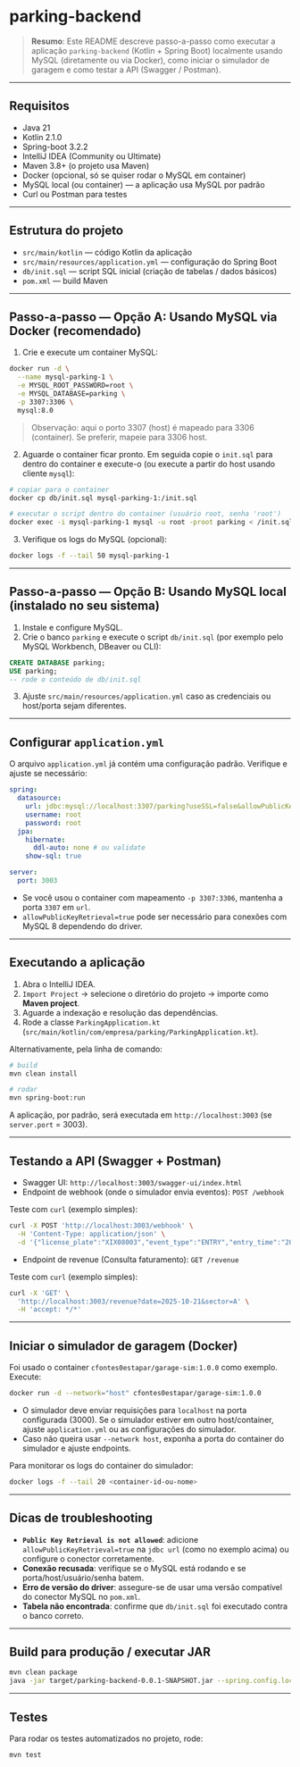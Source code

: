 # parking-backend

> **Resumo**: Este README descreve passo-a-passo como executar a aplicação `parking-backend` (Kotlin + Spring Boot) localmente usando MySQL (diretamente ou via Docker), como iniciar o simulador de garagem e como testar a API (Swagger / Postman).

---

## Requisitos

* Java 21
* Kotlin 2.1.0
* Spring-boot 3.2.2
* IntelliJ IDEA (Community ou Ultimate)
* Maven 3.8+ (o projeto usa Maven)
* Docker (opcional, só se quiser rodar o MySQL em container)
* MySQL local (ou container) — a aplicação usa MySQL por padrão
* Curl ou Postman para testes

---

## Estrutura do projeto

* `src/main/kotlin` — código Kotlin da aplicação
* `src/main/resources/application.yml` — configuração do Spring Boot
* `db/init.sql` — script SQL inicial (criação de tabelas / dados básicos)
* `pom.xml` — build Maven

---

## Passo-a-passo — Opção A: Usando MySQL via Docker (recomendado)

1. Crie e execute um container MySQL:

```bash
docker run -d \
  --name mysql-parking-1 \
  -e MYSQL_ROOT_PASSWORD=root \
  -e MYSQL_DATABASE=parking \
  -p 3307:3306 \
  mysql:8.0
```

> Observação: aqui o porto 3307 (host) é mapeado para 3306 (container). Se preferir, mapeie para 3306 host.

2. Aguarde o container ficar pronto. Em seguida copie o `init.sql` para dentro do container e execute-o (ou execute a partir do host usando cliente `mysql`):

```bash
# copiar para o container
docker cp db/init.sql mysql-parking-1:/init.sql

# executar o script dentro do container (usuário root, senha 'root')
docker exec -i mysql-parking-1 mysql -u root -proot parking < /init.sql
```

3. Verifique os logs do MySQL (opcional):

```bash
docker logs -f --tail 50 mysql-parking-1
```

---

## Passo-a-passo — Opção B: Usando MySQL local (instalado no seu sistema)

1. Instale e configure MySQL.
2. Crie o banco `parking` e execute o script `db/init.sql` (por exemplo pelo MySQL Workbench, DBeaver ou CLI):

```sql
CREATE DATABASE parking;
USE parking;
-- rode o conteúdo de db/init.sql
```

3. Ajuste `src/main/resources/application.yml` caso as credenciais ou host/porta sejam diferentes.

---

## Configurar `application.yml`

O arquivo `application.yml` já contém uma configuração padrão. Verifique e ajuste se necessário:

```yaml
spring:
  datasource:
    url: jdbc:mysql://localhost:3307/parking?useSSL=false&allowPublicKeyRetrieval=true&serverTimezone=UTC
    username: root
    password: root
  jpa:
    hibernate:
      ddl-auto: none # ou validate
    show-sql: true

server:
  port: 3003
```

* Se você usou o container com mapeamento `-p 3307:3306`, mantenha a porta `3307` em `url`.
* `allowPublicKeyRetrieval=true` pode ser necessário para conexões com MySQL 8 dependendo do driver.

---

## Executando a aplicação

1. Abra o IntelliJ IDEA.
2. `Import Project` -> selecione o diretório do projeto -> importe como **Maven project**.
3. Aguarde a indexação e resolução das dependências.
4. Rode a classe `ParkingApplication.kt` (`src/main/kotlin/com/empresa/parking/ParkingApplication.kt`).

Alternativamente, pela linha de comando:

```bash
# build
mvn clean install

# rodar
mvn spring-boot:run
```

A aplicação, por padrão, será executada em `http://localhost:3003` (se `server.port` = 3003).

---

## Testando a API (Swagger + Postman)

* Swagger UI: `http://localhost:3003/swagger-ui/index.html`
* Endpoint de webhook (onde o simulador envia eventos): `POST /webhook`

Teste com `curl` (exemplo simples):

```bash
curl -X POST 'http://localhost:3003/webhook' \
  -H 'Content-Type: application/json' \
  -d '{"license_plate":"XIX08003","event_type":"ENTRY","entry_time":"2025-10-21T13:52:06"}'
```

* Endpoint de revenue (Consulta faturamento): `GET /revenue`

Teste com `curl` (exemplo simples):
```bash
curl -X 'GET' \
  'http://localhost:3003/revenue?date=2025-10-21&sector=A' \
  -H 'accept: */*'
```

---

## Iniciar o simulador de garagem (Docker)

Foi usado o container `cfontes0estapar/garage-sim:1.0.0` como exemplo. Execute:

```bash
docker run -d --network="host" cfontes0estapar/garage-sim:1.0.0
```

* O simulador deve enviar requisições para `localhost` na porta configurada (3000). Se o simulador estiver em outro host/container, ajuste `application.yml` ou as configurações do simulador.
* Caso não queira usar `--network host`, exponha a porta do container do simulador e ajuste endpoints.

Para monitorar os logs do container do simulador:

```bash
docker logs -f --tail 20 <container-id-ou-nome>
```

---

## Dicas de troubleshooting

* **`Public Key Retrieval is not allowed`**: adicione `allowPublicKeyRetrieval=true` na `jdbc url` (como no exemplo acima) ou configure o conector corretamente.
* **Conexão recusada**: verifique se o MySQL está rodando e se porta/host/usuário/senha batem.
* **Erro de versão do driver**: assegure-se de usar uma versão compatível do conector MySQL no `pom.xml`.
* **Tabela não encontrada**: confirme que `db/init.sql` foi executado contra o banco correto.

---

## Build para produção / executar JAR

```bash
mvn clean package
java -jar target/parking-backend-0.0.1-SNAPSHOT.jar --spring.config.location=classpath:/application.yml
```
---

## Testes

Para rodar os testes automatizados no projeto, rode:

```bash
mvn test

```
